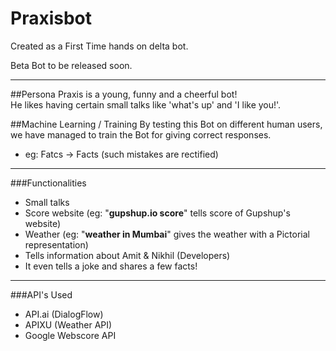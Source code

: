 # Praxisbot
Created as a First Time hands on delta bot.

Beta Bot to be released soon.

---

##Persona
Praxis is a young, funny and a cheerful bot!  
He likes having certain small talks like 'what's up' and 'I like you!'.

##Machine Learning / Training
By testing this Bot on different human users, we have managed to train the Bot for
giving correct responses.
- eg: Fatcs -> Facts (such mistakes are rectified)

---

###Functionalities
- Small talks
- Score website (eg: "**gupshup.io score**" tells score of Gupshup's website)
- Weather  (eg: "**weather in Mumbai**" gives the weather with a Pictorial representation)
- Tells information about Amit & Nikhil (Developers)
- It even tells a joke and shares a few facts!

---

###API's Used
- API.ai (DialogFlow)
- APIXU (Weather API)
- Google Webscore API
